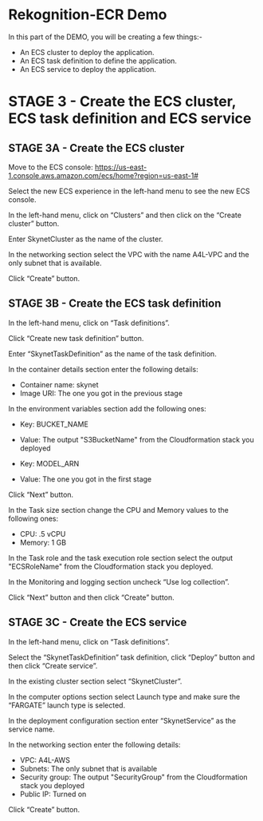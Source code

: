 # Rekognition-ECR Demo

In this part of the DEMO, you will be creating a few things:-

- An ECS cluster to deploy the application.
- An ECS task definition to define the application.
- An ECS service to deploy the application.

# STAGE 3 - Create the ECS cluster, ECS task definition and ECS service

## STAGE 3A - Create the ECS cluster

Move to the ECS console: https://us-east-1.console.aws.amazon.com/ecs/home?region=us-east-1#

Select the new ECS experience in the left-hand menu to see the new ECS console.

In the left-hand menu, click on “Clusters” and then click on the “Create cluster” button.

Enter SkynetCluster as the name of the cluster.

In the networking section select the VPC with the name A4L-VPC and the only subnet that is available.

Click “Create” button.

## STAGE 3B - Create the ECS task definition

In the left-hand menu, click on “Task definitions”.

Click “Create new task definition” button.

Enter “SkynetTaskDefinition” as the name of the task definition.

In the container details section enter the following details:

 - Container name: skynet
 - Image URI: The one you got in the previous stage

In the environment variables section add the following ones:
 - Key: BUCKET_NAME
 - Value: The output "S3BucketName" from the Cloudformation stack you deployed

 - Key: MODEL_ARN
 - Value: The one you got in the first stage

Click “Next” button.

In the Task size section change the CPU and Memory values to the following ones:
 - CPU: .5 vCPU
 - Memory: 1 GB

In the Task role and the task execution role section select the output "ECSRoleName" from the Cloudformation stack you deployed.

In the Monitoring and logging section uncheck “Use log collection”.

Click “Next” button and then click “Create” button.

## STAGE 3C - Create the ECS service

In the left-hand menu, click on “Task definitions”.

Select the “SkynetTaskDefinition” task definition, click “Deploy” button  and then click “Create service”.

In the existing cluster section select “SkynetCluster”.

In the computer options section select Launch type and make sure the “FARGATE” launch type is selected.

In the deployment configuration section enter “SkynetService” as the service name.

In the networking section enter the following details:
 - VPC: A4L-AWS
 - Subnets: The only subnet that is available
 - Security group: The output "SecurityGroup" from the Cloudformation stack you deployed
 - Public IP: Turned on

Click “Create” button.
